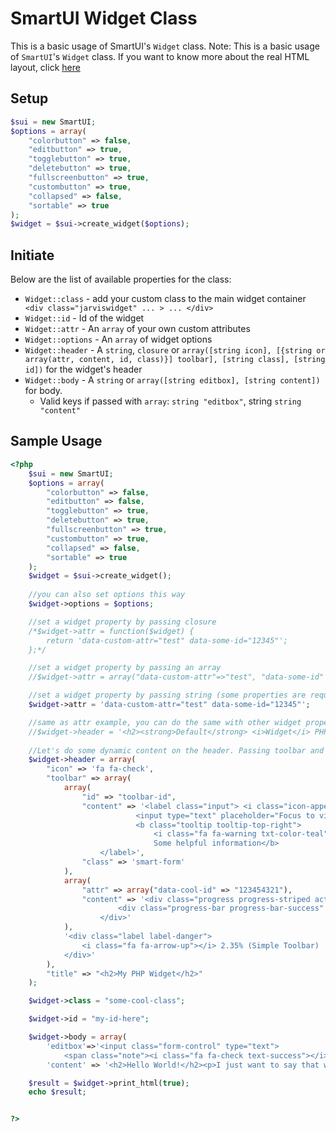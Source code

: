 SmartUI Widget Class
=========================
This is a basic usage of SmartUI's ```Widget``` class.
Note: This is a basic usage of ```SmartUI```'s ```Widget``` class. If you want to know more about the real HTML layout, click [here](widgets.php)
## Setup
```php
$sui = new SmartUI;
$options = array(
    "colorbutton" => false, 	
	"editbutton" => true, 
	"togglebutton" => true, 
	"deletebutton" => true, 
	"fullscreenbutton" => true, 
	"custombutton" => true, 
	"collapsed" => false, 
	"sortable" => true
);
$widget = $sui->create_widget($options);

```
## Initiate
Below are the list of available properties for the class:
* ```Widget::class``` - add your custom class to the main widget container ``` <div class="jarviswidget" ... > ... </div>```
* ```Widget::id``` - Id of the widget
* ```Widget::attr``` - An ```array``` of your own custom attributes
* ```Widget::options``` - An ```array``` of widget options
* ```Widget::header``` - A ```string```, ```closure``` or ```array([string icon], [{string or array(attr, content, id, class)}] toolbar], [string class], [string id])```  for the widget's header
* ```Widget::body``` - A ```string``` or ```array([string editbox], [string content])``` for body. 
  * Valid keys if passed with ```array```: ```string "editbox"```, string ```string "content"```

## Sample Usage
```php
<?php
	$sui = new SmartUI;
	$options = array(
		"colorbutton" => false, 	
		"editbutton" => false, 
		"togglebutton" => true, 
		"deletebutton" => true, 
		"fullscreenbutton" => true, 
		"custombutton" => true, 
		"collapsed" => false, 
		"sortable" => true
	);
	$widget = $sui->create_widget();
	
	//you can also set options this way
	$widget->options = $options;

	//set a widget property by passing closure
	/*$widget->attr = function($widget) {
		return 'data-custom-attr="test" data-some-id="12345"';
	};*/

	//set a widget property by passing an array
	//$widget->attr = array("data-custom-attr"=>"test", "data-some-id" => "12345");

	//set a widget property by passing string (some properties are required only to have strings)
	$widget->attr = 'data-custom-attr="test" data-some-id="12345"';

	//same as attr example, you can do the same with other widget properties
	//$widget->header = '<h2><strong>Default</strong> <i>Widget</i> PHP</h2>';
	
	//Let's do some dynamic content on the header. Passing toolbar and content keys to $widget->header
	$widget->header = array(
		"icon" => 'fa fa-check',
		"toolbar" => array(
			array(
				"id" => "toolbar-id",
				"content" => '<label class="input"> <i class="icon-append fa fa-question-circle"></i>
							<input type="text" placeholder="Focus to view the tooltip">
							<b class="tooltip tooltip-top-right">
								<i class="fa fa-warning txt-color-teal"></i> 
								Some helpful information</b> 
					</label>',
				"class" => 'smart-form'
			), 
			array(
				"attr" => array("data-cool-id" => "123454321"),
				"content" => '<div class="progress progress-striped active" rel="tooltip" data-original-title="55%" data-placement="bottom">
						<div class="progress-bar progress-bar-success" role="progressbar" style="width: 55%">55 %</div>
					</div>'
			),
			'<div class="label label-danger">
				<i class="fa fa-arrow-up"></i> 2.35% (Simple Toolbar)
			</div>'
		),
		"title" => "<h2>My PHP Widget</h2>"
	);

	$widget->class = "some-cool-class";

	$widget->id = "my-id-here";

	$widget->body = array(
		'editbox'=>'<input class="form-control" type="text">
			<span class="note"><i class="fa fa-check text-success"></i> Change title to update and save instantly!</span>',
		'content' => '<h2>Hello World!</h2><p>I just want to say that word in &lt;h2&gt;</p>');

	$result = $widget->print_html(true);
	echo $result;


?>
```
